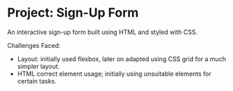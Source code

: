 # Project: Sign-Up Form
An interactive sign-up form built using HTML and styled with CSS.

Challenges Faced:
- Layout: initially used flexbox, later on adapted using CSS grid for a much simpler layout.
- HTML correct element usage; initially using unsuitable elements for certain tasks.
